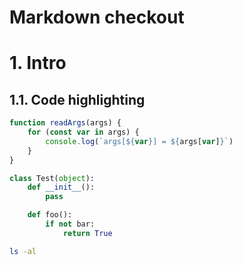 # Markdown checkout


# 1. Intro

## 1.1. Code highlighting

```js
function readArgs(args) {
    for (const var in args) {
        console.log(`args[${var}] = ${args[var]}`)
    }
}
```

```python
class Test(object):
    def __init__():
        pass

    def foo():
        if not bar:
            return True
```

```bash
ls -al
```
